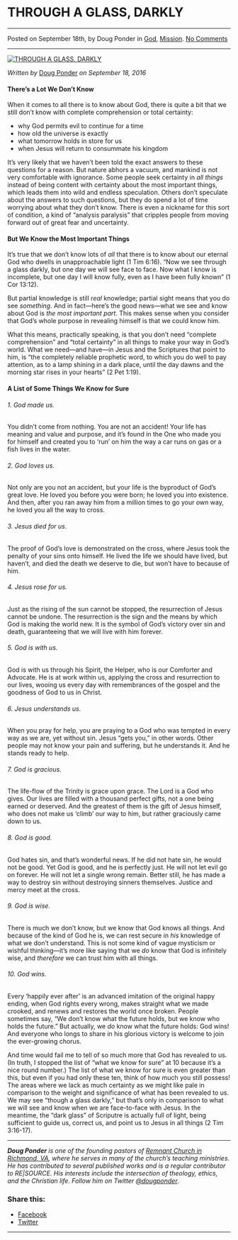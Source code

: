 THROUGH A GLASS, DARKLY
=======================

* * *

Posted on September 18th, by Doug Ponder in [God](http://www.remnantresource.org/category/god/), [Mission](http://www.remnantresource.org/category/mission/). [No Comments](http://www.remnantresource.org/through-glass-darkly/#respond)

* * *

[![THROUGH A GLASS, DARKLY](http://www.remnantresource.org/wp-content/uploads/2016/09/throughdarkglass.jpg)](http://www.remnantresource.org/wp-content/uploads/2016/09/throughdarkglass.jpg)  

_Written by_ [Doug Ponder](http://www.remnantresource.org/author/doug-ponder/ "Posts by Doug Ponder") _on September 18, 2016_

#### **There’s a Lot We Don’t Know**

When it comes to all there is to know about God, there is quite a bit that we still don’t know with complete comprehension or total certainty:

*   why God permits evil to continue for a time
*   how old the universe is exactly
*   what tomorrow holds in store for us
*   when Jesus will return to consummate his kingdom

It’s very likely that we haven’t been told the exact answers to these questions for a reason. But nature abhors a vacuum, and mankind is not very comfortable with ignorance. Some people seek certainty in _all things_ instead of being content with certainty about the most important things, which leads them into wild and endless speculation. Others don’t speculate about the answers to such questions, but they do spend a lot of time worrying about what they don’t know. There is even a nickname for this sort of condition, a kind of “analysis paralysis” that cripples people from moving forward out of great fear and uncertainty.

#### **But We Know the Most Important Things**

It’s true that we don’t know lots of _all_ that there is to know about our eternal God who dwells in unapproachable light (1 Tim 6:16). “Now we see through a glass darkly, but one day we will see face to face. Now what I know is incomplete, but one day I will know fully, even as I have been fully known” (1 Cor 13:12).

But partial knowledge is still _real_ knowledge; partial sight means that you do see _something_. And in fact—here’s the good news—what we see and know about God is _the most important_ _part_. This makes sense when you consider that God’s whole purpose in revealing himself is that we could know him.

What this means, practically speaking, is that you don’t need “complete comprehension” and “total certainty” in all things to make your way in God’s world. What we need—and have—in Jesus and the Scriptures that point to him, is “the completely reliable prophetic word, to which you do well to pay attention, as to a lamp shining in a dark place, until the day dawns and the morning star rises in your hearts” (2 Pet 1:19).

#### **A List of Some Things We Know for Sure**

###### 1\. God made us.

You didn’t come from nothing. You are not an accident! Your life has meaning and value and purpose, and it’s found in the One who made you for himself and created you to ‘run’ on him the way a car runs on gas or a fish lives in the water.

###### 2\. God loves us.

Not only are you not an accident, but your life is the byproduct of God’s great love. He loved you before you were born; he loved you into existence. And then, after you ran away him from a million times to go your own way, he loved you all the way to cross.

###### 3\. Jesus died for us.

The proof of God’s love is demonstrated on the cross, where Jesus took the penalty of your sins onto himself. He lived the life we should have lived, but haven’t, and died the death we deserve to die, but won’t have to because of him.

###### 4\. Jesus rose for us.

Just as the rising of the sun cannot be stopped, the resurrection of Jesus cannot be undone. The resurrection is the sign and the means by which God is making the world new. It is the symbol of God’s victory over sin and death, guaranteeing that we will live with him forever.

###### 5\. God is with us.

God is with us through his Spirit, the Helper, who is our Comforter and Advocate. He is at work within us, applying the cross and resurrection to our lives, wooing us every day with remembrances of the gospel and the goodness of God to us in Christ.

###### 6\. Jesus understands us.

When you pray for help, you are praying to a God who was tempted in every way as we are, yet without sin. Jesus “gets you,” in other words. Other people may not know your pain and suffering, but he understands it. And he stands ready to help.

###### 7\. God is gracious.

The life-flow of the Trinity is grace upon grace. The Lord is a God who gives. Our lives are filled with a thousand perfect gifts, not a one being earned or deserved. And the greatest of them is the gift of Jesus himself, who does not make us ‘climb’ our way to him, but rather graciously came down to us.

###### 8\. God is good.

God hates sin, and that’s wonderful news. If he did not hate sin, he would not be good. Yet God is good, and he is perfectly just. He will not let evil go on forever. He will not let a single wrong remain. Better still, he has made a way to destroy sin without destroying sinners themselves. Justice and mercy meet at the cross.

###### 9\. God is wise.

There is much we don’t know, but we know that God knows all things. And because of the kind of God he is, we can rest secure in _his_ knowledge of what we don’t understand. This is not some kind of vague mysticism or wishful thinking—it’s more like saying that we _do_ know that God is infinitely wise, and _therefore_ we can trust him with all things.

###### 10\. God wins.

Every ‘happily ever after’ is an advanced imitation of the original happy ending, when God rights every wrong, makes straight what we made crooked, and renews and restores the world once broken. People sometimes say, “We don’t know what the future holds, but we know who holds the future.” But actually, we _do_ know what the future holds: God wins! And everyone who longs to share in his glorious victory is welcome to join the ever-growing chorus.

And time would fail me to tell of so much more that God has revealed to us. (In truth, I stopped the list of “what we know for sure” at 10 because it’s a nice round number.) The list of what we know for sure is even greater than this, but even if you had only these ten, think of how much you still possess! The areas where we lack as much certainty as we might like pale in comparison to the weight and significance of what has been revealed to us. We may see “though a glass darkly,” but that’s only in comparison to what we will see and know when we are face-to-face with Jesus. In the meantime, the “dark glass” of Scriputre is actually full of light, being sufficient to guide us, correct us, and point us to Jesus in all things (2 Tim 3:16-17).

* * *

_**Doug Ponder** is one of the founding pastors of [Remnant Church in Richmond, VA](http://www.remnantrichmond.org/), where he serves in many of the church’s teaching ministries. He has contributed to several published works and is a regular contributor to RE|SOURCE. His interests include the intersection of theology, ethics, and the Christian life. Follow him on Twitter [@dougponder](https://twitter.com/dougponder)_.

### Share this:

*   [Facebook](http://www.remnantresource.org/through-glass-darkly/?share=facebook "Click to share on Facebook")
*   [Twitter](http://www.remnantresource.org/through-glass-darkly/?share=twitter "Click to share on Twitter")

  

* * *
